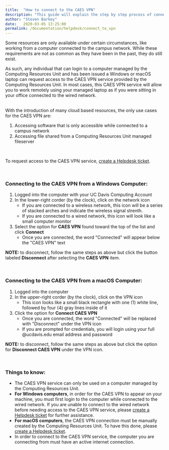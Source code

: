 ```yaml
---
title:  "How to connect to the CAES VPN"
description: "This guide will explain the step by step process of connecting to the CAES VPN provided by the Computing Resources Unit on your CAES Dean's Office managed computer."
author: "Steven Barkey"
date:   2020-03-05 13:25:00
permalink: /documentation/helpdesk/connect_to_vpn
---
```


<p><span class="discreet">Some resources are only available under certain circumstances, like working from a computer connected to the campus network.  While these requirements are not as common as they have been in the past, they do still exist.</span></p>
<p><span class="discreet">As such, any individual that can login to a computer managed by the Computing Resources Unit and has been issued a Windows or macOS laptop can request access to the CAES VPN service provided by the Computing Resources Unit.  In most cases, this CAES VPN service will allow you to work remotely using your managed laptop as if you were sitting in your office connected to the wired network.</span></p>
<br />
With the introduction of many cloud based resources, the only use cases for the CAES VPN are:
<ol style="PADDING-LEFT: 30px">
   <li>Accessing software that is only accessible while connected to a campus network</li>
   <li>Accessing file shared from a Computing Resources Unit managed fileserver</li>
</ol>
<br />
<p><span class="discreet">To request access to the CAES VPN service, <a class="external-link" href="https://caeshelp.ucdavis.edu" target="_blank">create a Helpdesk ticket</a>.</span></p>
<br />

<h3>Connecting to the CAES VPN from a Windows Computer: </h3>
<ol style="PADDING-LEFT: 30px">
   <li>Logged into the computer with your UC Davis Computing Account</li>
   <li>In the lower-right corder (by the clock), click on the network icon
       <ul>
           <li>If you are connected to a wireless network, this icon will be a series of stacked arches and indicate the wireless signal strenth.</li>
           <li>If you are connected to a wired network, this icon will look like a small computer monitor</li>
       </ul>
   </li>
   <li>Select the option for <b>CAES VPN</b> found toward the top of the list and click <b>Connect</b>
       <ul>
           <li>Once you are connected, the word "Connected" will appear below the "CAES VPN" text</li>
       </ul>
   </li>
</ol>
<p><span class="discreet"><b>NOTE:</b> to disconnect, follow the same steps as above but click the button labeled <b>Disconnect</b> after selecting the <b>CAES VPN</b> item.</span></p>
<br />

<h3>Connecting to the CAES VPN from a macOS Computer: </h3>
<ol style="PADDING-LEFT: 30px">
   <li>Logged into the computer</li>
   <li>In the upper-right corder (by the clock), click on the VPN icon
       <ul>
           <li>This icon looks like a small black rectangle with one (1) white line, followed by four (4) gray lines inside of it</li>
       </ul>
   </li>
   <li>Click the option for <b>Connect CAES VPN</b>
       <ul>
           <li>Once you are connected, the word "Connected" will be replaced with "Disconnect" under the VPN icon</li>
           <li>If you are prompted for credentials, you will login using your full @ucdavis.edu email address and password</li>
       </ul>
   </li>
</ol>
<p><span class="discreet"><b>NOTE:</b> to disconnect, follow the same steps as above but click the option for <b>Disconnect CAES VPN</b> under the VPN icon.</span></p>
<br />

<h3>Things to know:</h3>
<ul style="PADDING-LEFT: 30px">
    <li>The CAES VPN service can only be used on a computer managed by the Computing Resources Unit.</li>
    <li><b>For Windows computers</b>, in order for the CAES VPN to appear on your machine, you must first login to the computer while connected to the wired network.  If you are unable to connect to the wired network before needing access to the CAES VPN service, please <a class="external-link" href="https://caeshelp.ucdavis.edu" target="_blank">create a Helpdesk ticket</a> for further assistance.</li>
    <li><b>For macOS computers</b>, the CAES VPN connection must be manually created by the Computing Resources Unit.  To have this done, please <a class="external-link" href="https://caeshelp.ucdavis.edu" target="_blank">create a Helpdesk ticket</a>.</li>
   <li>In order to connect to the CAES VPN service, the computer you are connecting from must have an active internet connection.</li>
</ul>
